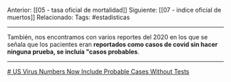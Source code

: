 Anterior: [[05 - tasa oficial de mortalidad]]
Siguiente: [[07 - índice oficial de muertos]]
Relacionado:
Tags: #estadisticas

------------------------------------------------------

También, nos encontramos con varios reportes del 2020 en los que se señala que los pacientes eran **reportados como casos de covid sin hacer ninguna prueba, se incluía "casos probables**.

-------------------------------------------------------------------

[# US Virus Numbers Now Include Probable Cases Without Tests](https://www.usnews.com/news/health-news/articles/2020-04-15/us-virus-numbers-now-include-probable-cases-without-tests)  

